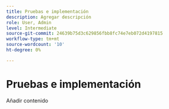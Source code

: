 ```yaml
---
title: Pruebas e implementación
description: Agregar descripción
role: User, Admin
level: Intermediate
source-git-commit: 24639b75d3c629856fbb8fc74e7eb072d4197815
workflow-type: tm+mt
source-wordcount: '10'
ht-degree: 0%

---
```


# Pruebas e implementación

Añadir contenido
